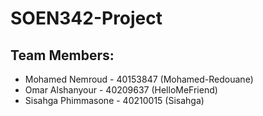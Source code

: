 # SOEN342-Project
## Team Members:
* Mohamed Nemroud - 40153847 (Mohamed-Redouane)
* Omar Alshanyour - 40209637 (HelloMeFriend) 
* Sisahga Phimmasone - 40210015 (Sisahga)
